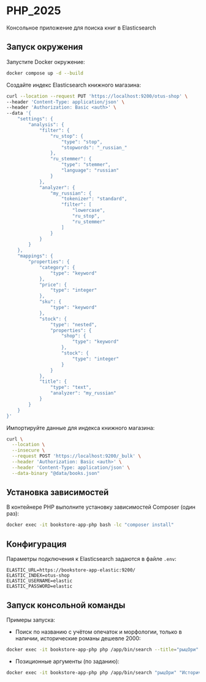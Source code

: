 # PHP_2025

Консольное приложение для поиска книг в Elasticsearch

## Запуск окружения

Запустите Docker окружение:

```bash
docker compose up -d --build
```

Создайте индекс Elasticsearch книжного магазина:

```bash
curl --location --request PUT 'https://localhost:9200/otus-shop' \
--header 'Content-Type: application/json' \
--header 'Authorization: Basic <auth>' \
--data '{
    "settings": {
        "analysis": {
            "filter": {
                "ru_stop": {
                    "type": "stop",
                    "stopwords": "_russian_"
                },
                "ru_stemmer": {
                    "type": "stemmer",
                    "language": "russian"
                }
            },
            "analyzer": {
                "my_russian": {
                    "tokenizer": "standard",
                    "filter": [
                        "lowercase",
                        "ru_stop",
                        "ru_stemmer"
                    ]
                }
            }
        }
    },
    "mappings": {
        "properties": {
            "category": {
                "type": "keyword"
            },
            "price": {
                "type": "integer"
            },
            "sku": {
                "type": "keyword"
            },
            "stock": {
                "type": "nested",
                "properties": {
                    "shop": {
                        "type": "keyword"
                    },
                    "stock": {
                        "type": "integer"
                    }
                }
            },
            "title": {
                "type": "text",
                "analyzer": "my_russian"
            }
        }
    }
}'
```

Импортируйте данные для индекса книжного магазина:

```bash
curl \
  --location \
  --insecure \
  --request POST 'https://localhost:9200/_bulk' \
  --header 'Authorization: Basic <auth>' \
  --header 'Content-Type: application/json' \
  --data-binary "@data/books.json"
```

## Установка зависимостей

В контейнере PHP выполните установку зависимостей Composer (один раз):

```bash
docker exec -it bookstore-app-php bash -lc "composer install"
```

## Конфигурация

Параметры подключения к Elasticsearch задаются в файле `.env`:

```
ELASTIC_URL=https://bookstore-app-elastic:9200/
ELASTIC_INDEX=otus-shop
ELASTIC_USERNAME=elastic
ELASTIC_PASSWORD=elastic
```

## Запуск консольной команды

Примеры запуска:

- Поиск по названию с учётом опечаток и морфологии, только в наличии, исторические романы дешевле 2000:

```bash
docker exec -it bookstore-app-php php /app/bin/search --title="рыцОри" --category="Исторический роман" --max-price=2000 --in-stock=1
```

- Позиционные аргументы (по заданию):

```bash
docker exec -it bookstore-app-php php /app/bin/search "рыцОри" "Исторический роман" 0 2000
```